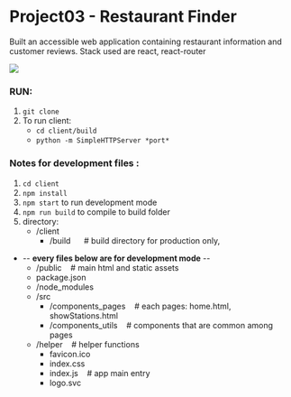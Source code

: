# Project03 - Restaurant Finder
Built an accessible web application containing restaurant information and customer reviews. Stack used are react, react-router


<img src="https://github.com/vdj4y/senior_Web_ND_03Restaurant/blob/master/restaurant.png"/>

### RUN:
1. `git clone`
2. To run client: 
   * `cd client/build`
   * `python -m SimpleHTTPServer *port*`


### Notes for development files :
1. `cd client`
2. `npm install`
3. `npm start` to run development mode
4. `npm run build` to compile to build folder
5. directory: 
   * /client
     * /build    &nbsp;&nbsp; &nbsp;&nbsp;# build directory for production only, 
  * -- **every files below are for development mode** --
     * /public   &nbsp;&nbsp; # main html and static assets
     * package.json
     * /node_modules
     * /src
       * /components_pages  &nbsp;&nbsp; # each pages: home.html, showStations.html
       * /components_utils  &nbsp;&nbsp; # components that are common among pages
     * /helper   &nbsp;&nbsp; # helper functions
       * favicon.ico
       * index.css
       * index.js &nbsp;&nbsp;  # app main entry
       * logo.svc

